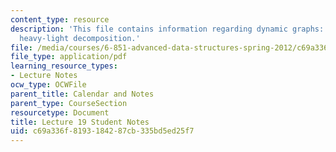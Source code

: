 ```yaml
---
content_type: resource
description: 'This file contains information regarding dynamic graphs: link-cut trees,
  heavy-light decomposition.'
file: /media/courses/6-851-advanced-data-structures-spring-2012/c69a336f8193184287cb335bd5ed25f7_MIT6_851S12_L19.pdf
file_type: application/pdf
learning_resource_types:
- Lecture Notes
ocw_type: OCWFile
parent_title: Calendar and Notes
parent_type: CourseSection
resourcetype: Document
title: Lecture 19 Student Notes
uid: c69a336f-8193-1842-87cb-335bd5ed25f7
---
```


